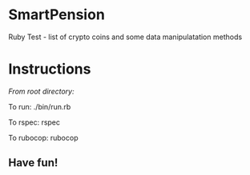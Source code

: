 # SmartPension
 Ruby Test - list of crypto coins and some data manipulatation methods

# Instructions
  
  *From root directory:*

  To run: ./bin/run.rb
  
  To rspec: rspec
  
  To rubocop: rubocop

## Have fun!